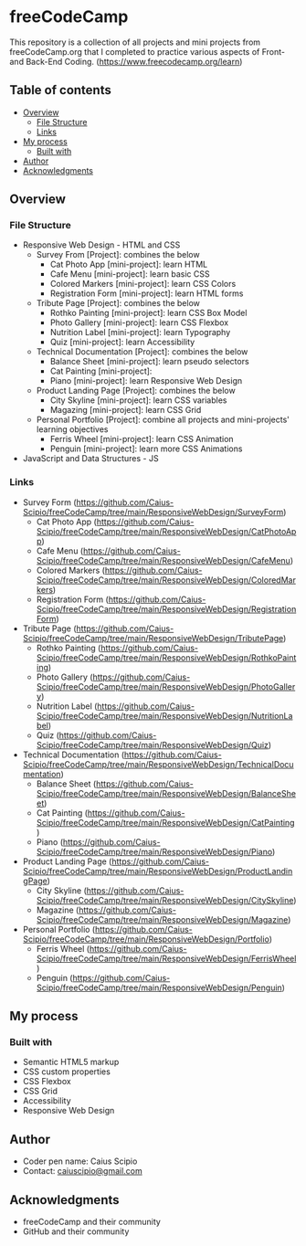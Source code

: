 # freeCodeCamp
This repository is a collection of all projects and mini projects from freeCodeCamp.org that I completed to practice various aspects of Front- and Back-End Coding.
(https://www.freecodecamp.org/learn)

## Table of contents

- [Overview](#overview)
  - [File Structure](#file-structure)
  - [Links](#links)
- [My process](#my-process)
  - [Built with](#built-with)
- [Author](#author)
- [Acknowledgments](#acknowledgments)

## Overview

### File Structure

  - Responsive Web Design - HTML and CSS
    - Survey From [Project]: combines the below
      - Cat Photo App [mini-project]: learn HTML
      - Cafe Menu [mini-project]: learn basic CSS
      - Colored Markers [mini-project]: learn CSS Colors
      - Registration Form [mini-project]: learn HTML forms
    - Tribute Page [Project]: combines the below
      - Rothko Painting [mini-project]: learn CSS Box Model
      - Photo Gallery [mini-project]: learn CSS Flexbox
      - Nutrition Label [mini-project]: learn Typography
      - Quiz [mini-project]: learn Accessibility
    - Technical Documentation [Project]: combines the below
      - Balance Sheet [mini-project]: learn pseudo selectors
      - Cat Painting [mini-project]:
      - Piano [mini-project]: learn Responsive Web Design
    - Product Landing Page [Project]: combines the below
      - City Skyline [mini-project]: learn CSS variables
      - Magazing [mini-project]: learn CSS Grid
    - Personal Portfolio [Project]: combine all projects and mini-projects' learning objectives
      - Ferris Wheel [mini-project]: learn CSS Animation
      - Penguin [mini-project]: learn more CSS Animations
  - JavaScript and Data Structures - JS

### Links
  - Survey Form (https://github.com/Caius-Scipio/freeCodeCamp/tree/main/ResponsiveWebDesign/SurveyForm)
    - Cat Photo App (https://github.com/Caius-Scipio/freeCodeCamp/tree/main/ResponsiveWebDesign/CatPhotoApp)
    - Cafe Menu (https://github.com/Caius-Scipio/freeCodeCamp/tree/main/ResponsiveWebDesign/CafeMenu)
    - Colored Markers (https://github.com/Caius-Scipio/freeCodeCamp/tree/main/ResponsiveWebDesign/ColoredMarkers)
    - Registration Form (https://github.com/Caius-Scipio/freeCodeCamp/tree/main/ResponsiveWebDesign/RegistrationForm)
  - Tribute Page (https://github.com/Caius-Scipio/freeCodeCamp/tree/main/ResponsiveWebDesign/TributePage)
    - Rothko Painting (https://github.com/Caius-Scipio/freeCodeCamp/tree/main/ResponsiveWebDesign/RothkoPainting)
    - Photo Gallery (https://github.com/Caius-Scipio/freeCodeCamp/tree/main/ResponsiveWebDesign/PhotoGallery)
    - Nutrition Label (https://github.com/Caius-Scipio/freeCodeCamp/tree/main/ResponsiveWebDesign/NutritionLabel)
    - Quiz (https://github.com/Caius-Scipio/freeCodeCamp/tree/main/ResponsiveWebDesign/Quiz)
  - Technical Documentation (https://github.com/Caius-Scipio/freeCodeCamp/tree/main/ResponsiveWebDesign/TechnicalDocumentation)
    - Balance Sheet (https://github.com/Caius-Scipio/freeCodeCamp/tree/main/ResponsiveWebDesign/BalanceSheet)
    - Cat Painting (https://github.com/Caius-Scipio/freeCodeCamp/tree/main/ResponsiveWebDesign/CatPainting)
    - Piano (https://github.com/Caius-Scipio/freeCodeCamp/tree/main/ResponsiveWebDesign/Piano)
  - Product Landing Page (https://github.com/Caius-Scipio/freeCodeCamp/tree/main/ResponsiveWebDesign/ProductLandingPage)
    - City Skyline (https://github.com/Caius-Scipio/freeCodeCamp/tree/main/ResponsiveWebDesign/CitySkyline)
    - Magazine (https://github.com/Caius-Scipio/freeCodeCamp/tree/main/ResponsiveWebDesign/Magazine)
  - Personal Portfolio (https://github.com/Caius-Scipio/freeCodeCamp/tree/main/ResponsiveWebDesign/Portfolio)
    - Ferris Wheel (https://github.com/Caius-Scipio/freeCodeCamp/tree/main/ResponsiveWebDesign/FerrisWheel)
    - Penguin (https://github.com/Caius-Scipio/freeCodeCamp/tree/main/ResponsiveWebDesign/Penguin)


## My process

### Built with

- Semantic HTML5 markup
- CSS custom properties
- CSS Flexbox
- CSS Grid
- Accessibility
- Responsive Web Design

## Author

- Coder pen name: Caius Scipio
- Contact: caiuscipio@gmail.com

## Acknowledgments

- freeCodeCamp and their community
- GitHub and their community